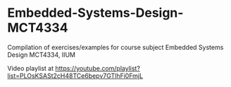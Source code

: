 # Embedded-Systems-Design-MCT4334
Compilation of exercises/examples for course subject Embedded Systems Design MCT4334, IIUM

Video playlist at https://youtube.com/playlist?list=PLOsKSASt2cH48TCe6bepv7GTlhFi0FmjL
